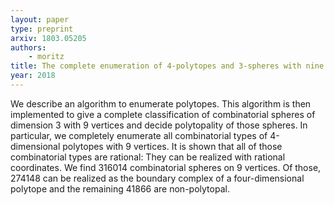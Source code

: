 ```yaml
---
layout: paper
type: preprint
arxiv: 1803.05205
authors:
    - moritz
title: The complete enumeration of 4-polytopes and 3-spheres with nine vertices
year: 2018
---
```


 We describe an algorithm to enumerate polytopes. This algorithm is then implemented to give a complete classification of combinatorial spheres of dimension 3 with 9 vertices and decide polytopality of those spheres. In particular, we completely enumerate all combinatorial types of 4-dimensional polytopes with 9 vertices. It is shown that all of those combinatorial types are rational: They can be realized with rational coordinates. We find 316014 combinatorial spheres on 9 vertices. Of those, 274148 can be realized as the boundary complex of a four-dimensional polytope and the remaining 41866 are non-polytopal. 
